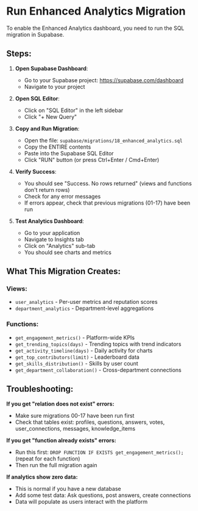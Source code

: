 # Run Enhanced Analytics Migration

To enable the Enhanced Analytics dashboard, you need to run the SQL migration in Supabase.

## Steps:

1. **Open Supabase Dashboard**:
   - Go to your Supabase project: https://supabase.com/dashboard
   - Navigate to your project

2. **Open SQL Editor**:
   - Click on "SQL Editor" in the left sidebar
   - Click "+ New Query"

3. **Copy and Run Migration**:
   - Open the file: `supabase/migrations/18_enhanced_analytics.sql`
   - Copy the ENTIRE contents
   - Paste into the Supabase SQL Editor
   - Click "RUN" button (or press Ctrl+Enter / Cmd+Enter)

4. **Verify Success**:
   - You should see "Success. No rows returned" (views and functions don't return rows)
   - Check for any error messages
   - If errors appear, check that previous migrations (01-17) have been run

5. **Test Analytics Dashboard**:
   - Go to your application
   - Navigate to Insights tab
   - Click on "Analytics" sub-tab
   - You should see charts and metrics

## What This Migration Creates:

### Views:
- `user_analytics` - Per-user metrics and reputation scores
- `department_analytics` - Department-level aggregations

### Functions:
- `get_engagement_metrics()` - Platform-wide KPIs
- `get_trending_topics(days)` - Trending topics with trend indicators
- `get_activity_timeline(days)` - Daily activity for charts
- `get_top_contributors(limit)` - Leaderboard data
- `get_skills_distribution()` - Skills by user count
- `get_department_collaboration()` - Cross-department connections

## Troubleshooting:

**If you get "relation does not exist" errors:**
- Make sure migrations 00-17 have been run first
- Check that tables exist: profiles, questions, answers, votes, user_connections, messages, knowledge_items

**If you get "function already exists" errors:**
- Run this first: `DROP FUNCTION IF EXISTS get_engagement_metrics();` (repeat for each function)
- Then run the full migration again

**If analytics show zero data:**
- This is normal if you have a new database
- Add some test data: Ask questions, post answers, create connections
- Data will populate as users interact with the platform
